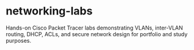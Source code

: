 # networking-labs
Hands-on Cisco Packet Tracer labs demonstrating VLANs, inter-VLAN routing, DHCP, ACLs, and secure network design for portfolio and study purposes.
